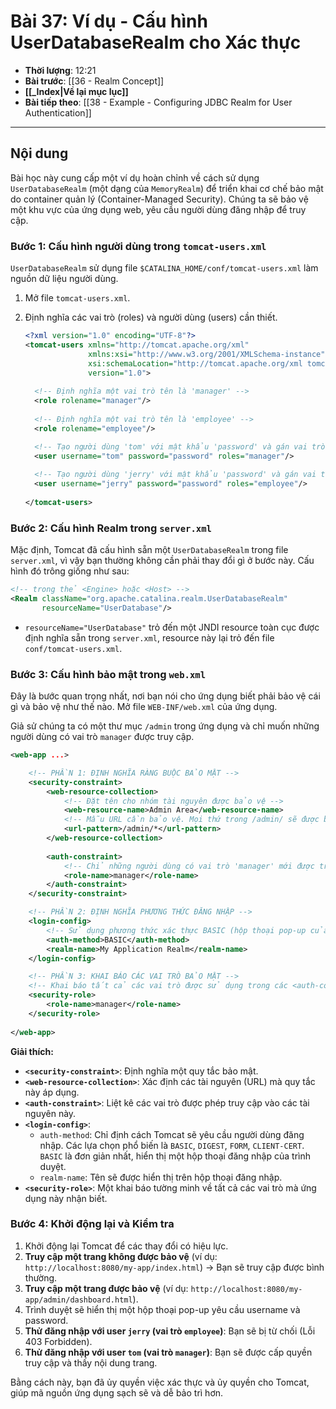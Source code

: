 # Bài 37: Ví dụ - Cấu hình UserDatabaseRealm cho Xác thực

- **Thời lượng**: 12:21
- **Bài trước**: [[36 - Realm Concept]]
- **[[_Index|Về lại mục lục]]**
- **Bài tiếp theo**: [[38 - Example - Configuring JDBC Realm for User Authentication]]

---

## Nội dung

Bài học này cung cấp một ví dụ hoàn chỉnh về cách sử dụng `UserDatabaseRealm` (một dạng của `MemoryRealm`) để triển khai cơ chế bảo mật do container quản lý (Container-Managed Security). Chúng ta sẽ bảo vệ một khu vực của ứng dụng web, yêu cầu người dùng đăng nhập để truy cập.

### Bước 1: Cấu hình người dùng trong `tomcat-users.xml`

`UserDatabaseRealm` sử dụng file `$CATALINA_HOME/conf/tomcat-users.xml` làm nguồn dữ liệu người dùng.

1.  Mở file `tomcat-users.xml`.
2.  Định nghĩa các vai trò (roles) và người dùng (users) cần thiết.

    ```xml
    <?xml version="1.0" encoding="UTF-8"?>
    <tomcat-users xmlns="http://tomcat.apache.org/xml"
                  xmlns:xsi="http://www.w3.org/2001/XMLSchema-instance"
                  xsi:schemaLocation="http://tomcat.apache.org/xml tomcat-users.xsd"
                  version="1.0">
                  
      <!-- Định nghĩa một vai trò tên là 'manager' -->
      <role rolename="manager"/>
      
      <!-- Định nghĩa một vai trò tên là 'employee' -->
      <role rolename="employee"/>

      <!-- Tạo người dùng 'tom' với mật khẩu 'password' và gán vai trò 'manager' -->
      <user username="tom" password="password" roles="manager"/>
      
      <!-- Tạo người dùng 'jerry' với mật khẩu 'password' và gán vai trò 'employee' -->
      <user username="jerry" password="password" roles="employee"/>
      
    </tomcat-users>
    ```

### Bước 2: Cấu hình Realm trong `server.xml`

Mặc định, Tomcat đã cấu hình sẵn một `UserDatabaseRealm` trong file `server.xml`, vì vậy bạn thường không cần phải thay đổi gì ở bước này. Cấu hình đó trông giống như sau:

```xml
<!-- trong thẻ <Engine> hoặc <Host> -->
<Realm className="org.apache.catalina.realm.UserDatabaseRealm"
       resourceName="UserDatabase"/>
```
-   `resourceName="UserDatabase"` trỏ đến một JNDI resource toàn cục được định nghĩa sẵn trong `server.xml`, resource này lại trỏ đến file `conf/tomcat-users.xml`.

### Bước 3: Cấu hình bảo mật trong `web.xml`

Đây là bước quan trọng nhất, nơi bạn nói cho ứng dụng biết phải bảo vệ cái gì và bảo vệ như thế nào. Mở file `WEB-INF/web.xml` của ứng dụng.

Giả sử chúng ta có một thư mục `/admin` trong ứng dụng và chỉ muốn những người dùng có vai trò `manager` được truy cập.

```xml
<web-app ...>

    <!-- PHẦN 1: ĐỊNH NGHĨA RÀNG BUỘC BẢO MẬT -->
    <security-constraint>
        <web-resource-collection>
            <!-- Đặt tên cho nhóm tài nguyên được bảo vệ -->
            <web-resource-name>Admin Area</web-resource-name>
            <!-- Mẫu URL cần bảo vệ. Mọi thứ trong /admin/ sẽ được bảo vệ -->
            <url-pattern>/admin/*</url-pattern>
        </web-resource-collection>
        
        <auth-constraint>
            <!-- Chỉ những người dùng có vai trò 'manager' mới được truy cập -->
            <role-name>manager</role-name>
        </auth-constraint>
    </security-constraint>

    <!-- PHẦN 2: ĐỊNH NGHĨA PHƯƠNG THỨC ĐĂNG NHẬP -->
    <login-config>
        <!-- Sử dụng phương thức xác thực BASIC (hộp thoại pop-up của trình duyệt) -->
        <auth-method>BASIC</auth-method>
        <realm-name>My Application Realm</realm-name>
    </login-config>

    <!-- PHẦN 3: KHAI BÁO CÁC VAI TRÒ BẢO MẬT -->
    <!-- Khai báo tất cả các vai trò được sử dụng trong các <auth-constraint> -->
    <security-role>
        <role-name>manager</role-name>
    </security-role>
    
</web-app>
```

**Giải thích:**

-   **`<security-constraint>`**: Định nghĩa một quy tắc bảo mật.
-   **`<web-resource-collection>`**: Xác định các tài nguyên (URL) mà quy tắc này áp dụng.
-   **`<auth-constraint>`**: Liệt kê các vai trò được phép truy cập vào các tài nguyên này.
-   **`<login-config>`**:
    -   `auth-method`: Chỉ định cách Tomcat sẽ yêu cầu người dùng đăng nhập. Các lựa chọn phổ biến là `BASIC`, `DIGEST`, `FORM`, `CLIENT-CERT`. `BASIC` là đơn giản nhất, hiển thị một hộp thoại đăng nhập của trình duyệt.
    -   `realm-name`: Tên sẽ được hiển thị trên hộp thoại đăng nhập.
-   **`<security-role>`**: Một khai báo tường minh về tất cả các vai trò mà ứng dụng này nhận biết.

### Bước 4: Khởi động lại và Kiểm tra

1.  Khởi động lại Tomcat để các thay đổi có hiệu lực.
2.  **Truy cập một trang không được bảo vệ** (ví dụ: `http://localhost:8080/my-app/index.html`) -> Bạn sẽ truy cập được bình thường.
3.  **Truy cập một trang được bảo vệ** (ví dụ: `http://localhost:8080/my-app/admin/dashboard.html`).
4.  Trình duyệt sẽ hiển thị một hộp thoại pop-up yêu cầu username và password.
5.  **Thử đăng nhập với user `jerry` (vai trò `employee`)**: Bạn sẽ bị từ chối (Lỗi 403 Forbidden).
6.  **Thử đăng nhập với user `tom` (vai trò `manager`)**: Bạn sẽ được cấp quyền truy cập và thấy nội dung trang.

Bằng cách này, bạn đã ủy quyền việc xác thực và ủy quyền cho Tomcat, giúp mã nguồn ứng dụng sạch sẽ và dễ bảo trì hơn.
